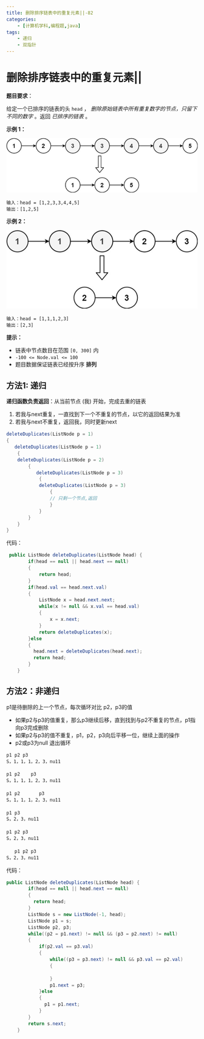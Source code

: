 ```yaml
---
title: 删除排序链表中的重复元素||-82
categories:
    - [计算机学科,编程题,java]
tags:
    - 递归
    - 双指针
---
```


# 删除排序链表中的重复元素||

**题目要求**：

给定一个已排序的链表的头 `head` ， *删除原始链表中所有重复数字的节点，只留下不同的数字* 。返回 *已排序的链表* 。

 

**示例 1：**

![img](https://raw.githubusercontent.com/PigPigLetsGo/imeages/master/202401021131835.jpeg)

```
输入：head = [1,2,3,3,4,4,5]
输出：[1,2,5]
```

**示例 2：**

![img](https://raw.githubusercontent.com/PigPigLetsGo/imeages/master/202401021131961.jpeg)

```
输入：head = [1,1,1,2,3]
输出：[2,3]
```

 

**提示：**

-  链表中节点数目在范围 `[0, 300]` 内
-  `-100 <= Node.val <= 100`
-  题目数据保证链表已经按升序 **排列**

## 方法1: 递归

**递归函数负责返回**：从当前节点 (我) 开始，完成去重的链表

1.  若我与next重复，一直找到下一个不重复的节点，以它的返回结果为准
2.  若我与next不重复，返回我，同时更新next

```java
deleteDuplicates(ListNode p = 1)
{
   deleteDuplicates(ListNode p = 1)
	{
   	deleteDuplicates(ListNode p = 2)
		{
 		   deleteDuplicates(ListNode p = 3)
			{
   			deleteDuplicates(ListNode p = 3)
				{
   				// 只剩一个节点,返回
				}
			}
		}
	}
}
```

代码：

```java
 public ListNode deleteDuplicates(ListNode head) {
        if(head == null || head.next == null)
        {
            return head;
        }
        if(head.val == head.next.val)
        {
            ListNode x = head.next.next;
            while(x != null && x.val == head.val)
            {
                x = x.next;
            }
            return deleteDuplicates(x);
        }else
        {
          head.next = deleteDuplicates(head.next);
          return head;
        }
    }
```

## 方法2：非递归

p1是待删除的上一个节点，每次循环对比 p2，p3的值

-  如果p2与p3的值重复，那么p3继续后移，直到找到与p2不重复的节点，p1指向p3完成删除
-  如果p2与p3的值不重复，p1，p2，p3向后平移一位，继续上面的操作
-  p2或p3为null 退出循环

```tex
p1 p2 p3
S，1，1，1，2，3，nu11

p1 p2    p3
S，1，1，1，2，3，nu11

p1 p2       p3
S，1，1，1，2，3，nu11

p1 p3
S，2，3，nu11

p1 p2 p3
S，2，3，nu11

   p1 p2 p3
S，2，3，nu11
```



代码：

```java
public ListNode deleteDuplicates(ListNode head) {
        if(head == null || head.next == null)
        {
          return head;
        }
        ListNode s = new ListNode(-1, head);
        ListNode p1 = s;
        ListNode p2, p3;
        while((p2 = p1.next) != null && (p3 = p2.next) != null)
        {
            if(p2.val == p3.val)
            {
                while((p3 = p3.next) != null && p3.val == p2.val)
                {
                    
                }
                p1.next = p3;
            }else
            {
              p1 = p1.next;
            }
        }
        return s.next;
    }
```

